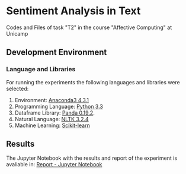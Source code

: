 # Sentiment Analysis in Text
Codes and Files of task "T2" in the course "Affective Computing" at Unicamp

## Development Environment

### Language and Libraries
For running the experiments the following languages and libraries were selected:

1. Environment: [Anaconda3 4.3.1](https://repo.continuum.io/archive/index.html)
2. Programming Language: [Python 3.3](https://www.python.org/) 
3. Dataframe Library: [Panda 0.19.2](http://pandas.pydata.org/).
4. Natural Language: [NLTK 3.2.4](http://www.nltk.org/)
5. Machine Learning: [Scikit-learn](http://scikit-learn.org/stable/index.html)

## Results 
The Jupyter Notebook with the results and report of the experiment is avaliable in: [Report - Jupyter Notebook](https://github.com/tpcyprianos/sentiment-analysis-text/blob/master/report_and_experiments.ipynb)